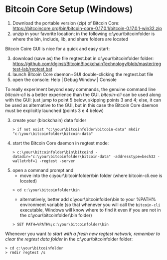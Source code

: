 # Bitcoin Core Setup (Windows)

1. Download the portable version (zip) of Bitcoin Core:  
   <https://bitcoincore.org/bin/bitcoin-core-0.17.0.1/bitcoin-0.17.0.1-win32.zip>
2. unzip in your favorite location; in the following c:\your\bitcoinfolder is where the bin, include, lib, and share folders are located

Bitcoin Coire GUI is nice for a quick and easy start:

3. download (save as) the file regtest.bat in c:\your\bitcoinfolder folder:  
   <https://github.com/dginst/BitcoinBlockchainTechnology/blob/master/regtest-lab/regtest.bat>
4. launch Bitcoin Core daemon+GUI double-clicking the regtest.bat file
5. open the console: Help | Debug Window | Console

To really experiment beyond easy commands, the genuine command line _bitcoin-cli_ is a better experience than the GUI. _bitcoin-cli_ can be used along with the GUI: just jump to point 5 below, skipping points 3 and 4; else, it can be used as alternative to the GUI, but in this case the Bitcoin Core daemon must be explicitly launched (points 3 e 4 below)

3. create your (blockchain) data folder
   ```
   > if not exist "c:\your\bitcoinfolder\bitcoin-data" mkdir "c:\your\bitcoinfolder\bitcoin-data"
   ```
4. start the Bitcoin Core daemon in regtest mode:
   ```
   > c:\your\bitcoinfolder\bin\bitcoind -datadir="c:\your\bitcoinfolder\bitcoin-data" -addresstype=bech32 -walletrbf=1 -regtest -server
   ```
5. open a command prompt and
    - move into the c:\your\bitcoinfolder\bin folder (where bitcoin-cli.exe is located)
    ```
    > cd c:\your\bitcoinfolder\bin
    ```
    - alternatively, better add c:\your\bitcoinfolder\bin to your %PATH% environment variable (so that whenever you will call the `bitcoin-cli` executable, Windows will know where to find it even if you are not in the c:\your\bitcoinfolder\bin folder)
    ```
    > SET PATH=%PATH%;c:\your\bitcoinfolder\bin
    ```

Whenever you want *to start with a fresh new regtest network, remember to clear the regtest data folder* in the c:\your\bitcoinfolder folder:
```
> cd c:\your\bitcoinfolder
> rmdir regtest /s
```
